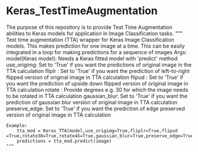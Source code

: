 # Keras_TestTimeAugmentation
The purpose of this repository is to provide Test Time Augmentation abilities to Keras models for application in Image Classification tasks.
""" Test time augmentation (TTA) wrapper for Keras Image Classification models. This makes prediction for one image at
        a time. This can be easily integrated in a loop for making predictions for a sequence of images
     Args:
        model(Keras model): Needs a Keras fitted model with 'predict' method
        use_origimg: Set to 'True' if you want the predictions of original image in the TTA calculation
        fliplr     : Set to 'True' if you want the prediction of left-to-right flipped version of original image in TTA calculation
        flipud     : Set to 'True' if you want the prediction of upside down flipped version of original image in TTA calculation
        rotate     : Provide degrees e.g. 30 for which the image needs to be rotated in TTA calculation
        gaussian_blur: Set to 'True' if you want the prediction of gaussian blur version of original image in TTA calculation
        preserve_edge: Set to 'True' if you want the prediction of edge preserved version of original image in TTA calculation
        
    Example:
        tta_mod = Keras_TTA(model,use_origimg=True,fliplr=True,flipud =True,rotate30=True,rotate45=True,gaussian_blur=True,preserve_edge=True)
        predictions = tta_mod.predict(image)
    """
